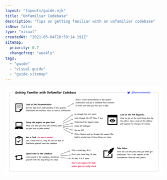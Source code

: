 ```yaml
---
layout: "layouts/guide.njk"
title: "Unfamiliar Codebase"
description: "Tips on getting familiar with an unfamiliar codebase"
isNew: false
type: "visual"
createdAt: "2021-05-04T20:59:14.191Z"
sitemap:
  priority: 0.7
  changefreq: "weekly"
tags:
  - "guide"
  - "visual-guide"
  - "guide-sitemap"
---
```


[![](/assets/guides/unfamiliar-codebase.png)](/assets/guides/unfamiliar-codebase.png)

